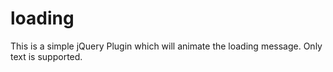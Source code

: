 loading
=======

This is a simple jQuery Plugin which will animate the loading message. Only text is supported.